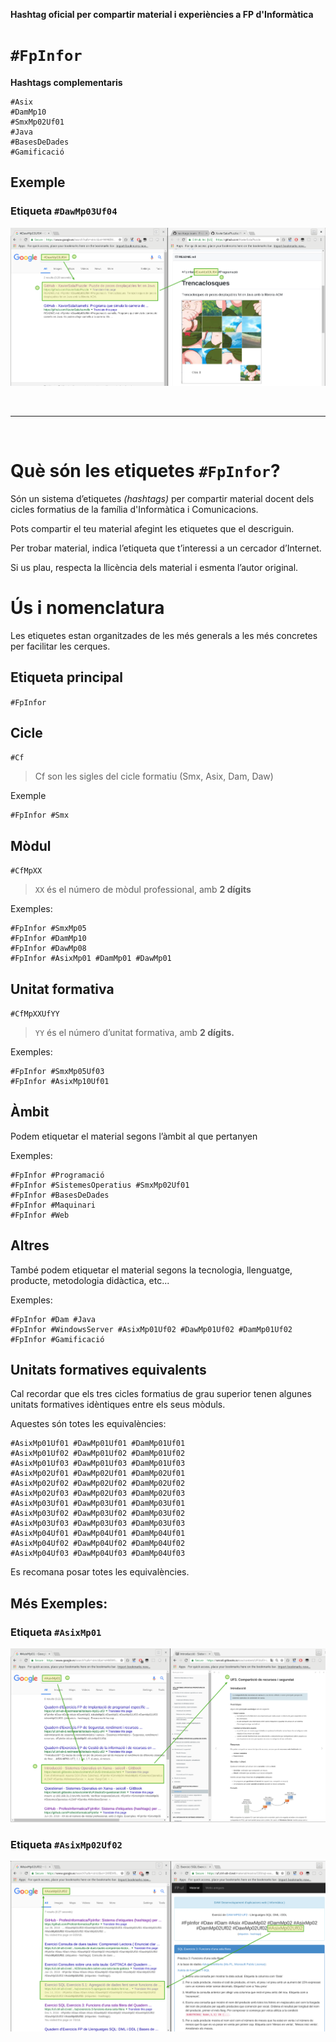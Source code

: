 **Hashtag oficial per compartir material i experiències a FP d'Informàtica**

# `#FpInfor`

**Hashtags complementaris**

```
#Asix
#DamMp10
#SmxMp02Uf01
#Java
#BasesDeDades
#Gamificació
```

## Exemple

### Etiqueta `#DawMp03Uf04`

![./sample_images/DawMp03Uf04.png](./sample_images/DawMp03Uf04.png)

<br>

---

<br>

# Què són les etiquetes `#FpInfor`?

Són un sistema d’etiquetes *(hashtags)* per compartir material docent dels cicles formatius de la família d'Informàtica i Comunicacions.

Pots compartir el teu material afegint les etiquetes que el descriguin.

Per trobar material, indica l’etiqueta que t’interessi a un cercador d’Internet.

Si us plau, respecta la llicència dels material i esmenta l’autor original.



# Ús i nomenclatura

Les etiquetes estan organitzades de les més generals a les més concretes per facilitar les cerques.

## Etiqueta principal

`#FpInfor`

## Cicle
`#Cf`
> Cf son les sigles del cicle formatiu (Smx, Asix, Dam, Daw)

Exemple

```
#FpInfor #Smx
```

## Mòdul

`#CfMpXX`
> `XX` és el número de mòdul professional, amb **2 dígits**

Exemples:
```
#FpInfor #SmxMp05
#FpInfor #DamMp10
#FpInfor #DawMp08
#FpInfor #AsixMp01 #DamMp01 #DawMp01
```

## Unitat formativa

`#CfMpXXUfYY`
>  `YY` és el número d’unitat formativa, amb **2 dígits.**

Exemples:
```
#FpInfor #SmxMp05Uf03
#FpInfor #AsixMp10Uf01
```

## Àmbit
Podem etiquetar el material segons l’àmbit al que pertanyen

Exemples:
```
#FpInfor #Programació
#FpInfor #SistemesOperatius #SmxMp02Uf01
#FpInfor #BasesDeDades
#FpInfor #Maquinari
#FpInfor #Web
```

## Altres
També podem etiquetar el material segons la tecnologia, llenguatge, producte, metodologia didàctica, etc...

Exemples:
```
#FpInfor #Dam #Java
#FpInfor #WindowsServer #AsixMp01Uf02 #DawMp01Uf02 #DamMp01Uf02
#FpInfor #Gamificació
```

## Unitats formatives equivalents
Cal recordar que els tres cicles formatius de grau superior tenen algunes unitats formatives idèntiques entre els seus mòduls.

Aquestes són totes les equivalències:
```
#AsixMp01Uf01 #DawMp01Uf01 #DamMp01Uf01
#AsixMp01Uf02 #DawMp01Uf02 #DamMp01Uf02
#AsixMp01Uf03 #DawMp01Uf03 #DamMp01Uf03
#AsixMp02Uf01 #DawMp02Uf01 #DamMp02Uf01
#AsixMp02Uf02 #DawMp02Uf02 #DamMp02Uf02
#AsixMp02Uf03 #DawMp02Uf03 #DamMp02Uf03
#AsixMp03Uf01 #DawMp03Uf01 #DamMp03Uf01
#AsixMp03Uf02 #DawMp03Uf02 #DamMp03Uf02
#AsixMp03Uf03 #DawMp03Uf03 #DamMp03Uf03
#AsixMp04Uf01 #DawMp04Uf01 #DamMp04Uf01
#AsixMp04Uf02 #DawMp04Uf02 #DamMp04Uf02
#AsixMp04Uf03 #DawMp04Uf03 #DamMp04Uf03
```

Es recomana posar totes les equivalències.

## Més Exemples:

### Etiqueta `#AsixMp01`

![./sample_images/AsixMp01.png](./sample_images/AsixMp01.png)

### Etiqueta `#AsixMp02Uf02`

![./sample_images/AsixMp02Uf02.png](./sample_images/AsixMp02Uf02.png)
